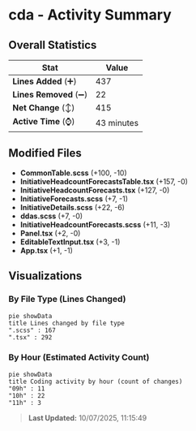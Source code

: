 # cda - Activity Summary 

## Overall Statistics

| Stat                   | Value                                                             |
| ---------------------- | ----------------------------------------------------------------- |
| **Lines Added** (➕)   | 437                                          |
| **Lines Removed** (➖) | 22                                        |
| **Net Change** (↕)    | 415                |
| **Active Time** (⌚)   | 43 minutes |


## Modified Files
- **CommonTable.scss** (+100, -10)
- **InitiativeHeadcountForecastsTable.tsx** (+157, -0)
- **InitiativeHeadcountForecasts.tsx** (+127, -0)
- **InitiativeForecasts.scss** (+7, -1)
- **InitiativeDetails.scss** (+22, -6)
- **ddas.scss** (+7, -0)
- **InitiativeHeadcountForecasts.scss** (+11, -3)
- **Panel.tsx** (+2, -0)
- **EditableTextInput.tsx** (+3, -1)
- **App.tsx** (+1, -1)

## Visualizations

### By File Type (Lines Changed)

```mermaid
pie showData
title Lines changed by file type
".scss" : 167
".tsx" : 292
```

### By Hour (Estimated Activity Count)

```mermaid
pie showData
title Coding activity by hour (count of changes)
"09h" : 11
"10h" : 22
"11h" : 3
```


> **Last Updated:** 10/07/2025, 11:15:49